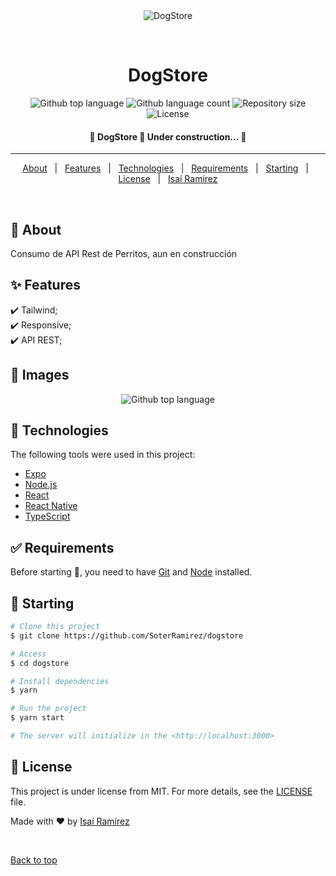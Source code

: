 <div align="center" id="top">
  <img src="https://soterramirez.dev/src/images/logo.png" alt="DogStore" />

  &#xa0;

  <!-- <a href="https://dogstore.netlify.app">Demo</a> -->
</div>

<h1 align="center">DogStore</h1>

<p align="center">
  <img alt="Github top language" src="https://img.shields.io/github/languages/top/SoterRamirez/dogstore?color=56BEB8">

  <img alt="Github language count" src="https://img.shields.io/github/languages/count/SoterRamirez/dogstore?color=56BEB8">

  <img alt="Repository size" src="https://img.shields.io/github/repo-size/SoterRamirez/dogstore?color=56BEB8">

  <img alt="License" src="https://img.shields.io/github/license/SoterRamirez/dogstore?color=56BEB8">

  <!-- <img alt="Github issues" src="https://img.shields.io/github/issues/SoterRamirez/dogstore?color=56BEB8" /> -->

  <!-- <img alt="Github forks" src="https://img.shields.io/github/forks/SoterRamirez/dogstore?color=56BEB8" /> -->

  <!-- <img alt="Github stars" src="https://img.shields.io/github/stars/SoterRamirez/dogstore?color=56BEB8" /> -->
</p>

<!-- Status -->

<h4 align="center">
	🚧  DogStore 🚀 Under construction...  🚧
</h4>

<hr>

<p align="center">
  <a href="#dart-about">About</a> &#xa0; | &#xa0; 
  <a href="#sparkles-features">Features</a> &#xa0; | &#xa0;
  <a href="#rocket-technologies">Technologies</a> &#xa0; | &#xa0;
  <a href="#white_check_mark-requirements">Requirements</a> &#xa0; | &#xa0;
  <a href="#checkered_flag-starting">Starting</a> &#xa0; | &#xa0;
  <a href="#memo-license">License</a> &#xa0; | &#xa0;
  <a href="https://github.com/SoterRamirez" target="_blank">Isaí Ramírez</a>
</p>

<br>

## :dart: About ##

Consumo de API Rest de Perritos, aun en construcción

## :sparkles: Features ##

:heavy_check_mark: Tailwind;\
:heavy_check_mark: Responsive;\
:heavy_check_mark: API REST;

## :rocket: Images ##
<p align="center">
  <img alt="Github top language" src="./Avances/screencapture-127-0-0-1-5500-public-index-html-2022-05-19-23_22_43.png">
</p>

## :rocket: Technologies ##

The following tools were used in this project:

- [Expo](https://expo.io/)
- [Node.js](https://nodejs.org/en/)
- [React](https://pt-br.reactjs.org/)
- [React Native](https://reactnative.dev/)
- [TypeScript](https://www.typescriptlang.org/)

## :white_check_mark: Requirements ##

Before starting :checkered_flag:, you need to have [Git](https://git-scm.com) and [Node](https://nodejs.org/en/) installed.

## :checkered_flag: Starting ##

```bash
# Clone this project
$ git clone https://github.com/SoterRamirez/dogstore

# Access
$ cd dogstore

# Install dependencies
$ yarn

# Run the project
$ yarn start

# The server will initialize in the <http://localhost:3000>
```

## :memo: License ##

This project is under license from MIT. For more details, see the [LICENSE](LICENSE.md) file.


Made with :heart: by <a href="https://github.com/SoterRamirez" target="_blank">Isaí Ramírez</a>

&#xa0;

<a href="#top">Back to top</a>
